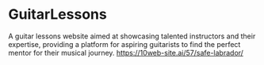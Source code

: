# GuitarLessons
A guitar lessons website aimed at showcasing talented instructors and their expertise, providing a platform for aspiring guitarists to find the perfect mentor for their musical journey.
https://10web-site.ai/57/safe-labrador/

